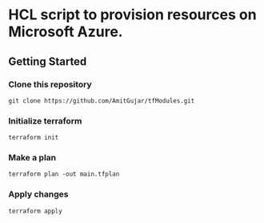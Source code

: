 # HCL script to provision resources on Microsoft Azure.


## Getting Started

### Clone this repository

```
git clone https://github.com/AmitGujar/tfModules.git
```
### Initialize terraform
```
terraform init
```
### Make a plan
```
terraform plan -out main.tfplan
```
### Apply changes
```
terraform apply